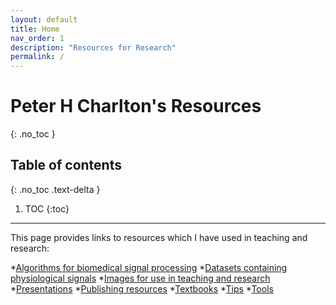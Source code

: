 ```yaml
---
layout: default
title: Home
nav_order: 1
description: "Resources for Research"
permalink: /
---
```


# Peter H Charlton's Resources
{: .no_toc }

## Table of contents
{: .no_toc .text-delta }

1. TOC
{:toc}

---

This page provides links to resources which I have used in teaching and research:

*[Algorithms for biomedical signal processing](algorithms)
*[Datasets containing physiological signals](datasets)
*[Images for use in teaching and research](images)
*[Presentations](presentations)
*[Publishing resources](publishing)
*[Textbooks](textbooks)
*[Tips](tips)
*[Tools](tools)



